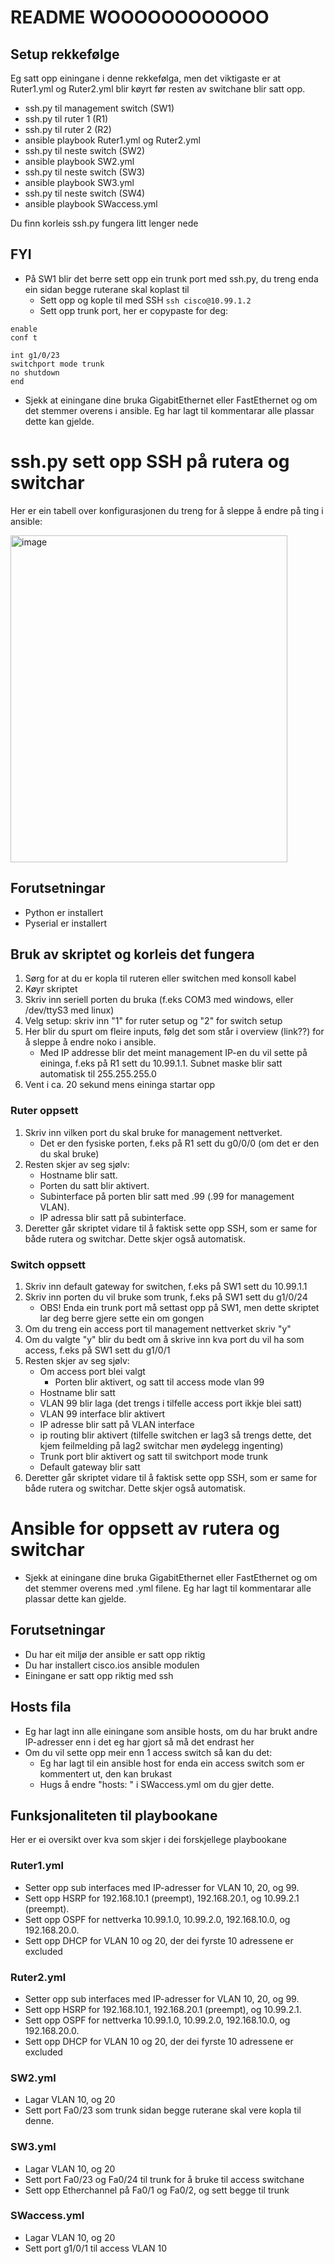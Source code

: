 # README WOOOOOOOOOOOO

## Setup rekkefølge
Eg satt opp einingane i denne rekkefølga, men det viktigaste er at Ruter1.yml og Ruter2.yml blir køyrt før resten av switchane blir satt opp.
 - ssh.py til management switch (SW1)
 - ssh.py til ruter 1 (R1)
 - ssh.py til ruter 2 (R2)
 - ansible playbook Ruter1.yml og Ruter2.yml
 - ssh.py til neste switch (SW2)
 - ansible playbook SW2.yml
 - ssh.py til neste switch (SW3)
 - ansible playbook SW3.yml
 - ssh.py til neste switch (SW4)
 - ansible playbook SWaccess.yml

Du finn korleis ssh.py fungera litt lenger nede
   
## FYI
- På SW1 blir det berre sett opp ein trunk port med ssh.py, du treng enda ein sidan begge ruterane skal koplast til
   - Sett opp og kople til med SSH
     ``` ssh cisco@10.99.1.2 ```
   - Sett opp trunk port, her er copypaste for deg:
```
enable
conf t

int g1/0/23
switchport mode trunk
no shutdown
end
 ```
- Sjekk at einingane dine bruka GigabitEthernet eller FastEthernet og om det stemmer overens i ansible. Eg har lagt til kommentarar alle plassar dette kan gjelde.


# ssh.py sett opp SSH på rutera og switchar

Her er ein tabell over konfigurasjonen du treng for å sleppe å endre på ting i ansible:

<img width="443" height="523" alt="image" src="https://github.com/user-attachments/assets/53555f5d-afc1-4070-a132-43c9a1afff39" />


## Forutsetningar
 - Python er installert
 - Pyserial er installert

## Bruk av skriptet og korleis det fungera

1. Sørg for at du er kopla til ruteren eller switchen med konsoll kabel
2. Køyr skriptet
3. Skriv inn seriell porten du bruka (f.eks COM3 med windows, eller /dev/ttyS3 med linux)
4. Velg setup: skriv inn "1" for ruter setup og "2" for switch setup
5. Her blir du spurt om fleire inputs, følg det som står i overview (link??) for å sleppe å endre noko i ansible.
    - Med IP addresse blir det meint management IP-en du vil sette på eininga, f.eks på R1 sett du 10.99.1.1. Subnet maske blir satt automatisk til 255.255.255.0
6. Vent i ca. 20 sekund mens eininga startar opp

### Ruter oppsett
1. Skriv inn vilken port du skal bruke for management nettverket.
   - Det er den fysiske porten, f.eks på R1 sett du g0/0/0 (om det er den du skal bruke)
2. Resten skjer av seg sjølv:
   - Hostname blir satt.
   - Porten du satt blir aktivert.
   - Subinterface på porten blir satt med .99 (.99 for management VLAN).
   - IP adressa blir satt på subinterface.
3. Deretter går skriptet vidare til å faktisk sette opp SSH, som er same for både rutera og switchar. Dette skjer også automatisk.
  
### Switch oppsett
1. Skriv inn default gateway for switchen, f.eks på SW1 sett du 10.99.1.1
2. Skriv inn porten du vil bruke som trunk, f.eks på SW1 sett du g1/0/24
   - OBS! Enda ein trunk port må settast opp på SW1, men dette skriptet lar deg berre gjere sette ein om gongen
3. Om du treng ein access port til management nettverket skriv "y"
4. Om du valgte "y" blir du bedt om å skrive inn kva port du vil ha som access, f.eks på SW1 sett du g1/0/1
5. Resten skjer av seg sjølv:
   - Om access port blei valgt
     - Porten blir aktivert, og satt til access mode vlan 99
   - Hostname blir satt
   - VLAN 99 blir laga (det trengs i tilfelle access port ikkje blei satt)
   - VLAN 99 interface blir aktivert
   - IP adresse blir satt på VLAN interface
   - ip routing blir aktivert (tilfelle switchen er lag3 så trengs dette, det kjem feilmelding på lag2 switchar men øydelegg ingenting)
   - Trunk port blir aktivert og satt til switchport mode trunk
   - Default gateway blir satt
6. Deretter går skriptet vidare til å faktisk sette opp SSH, som er same for både rutera og switchar. Dette skjer også automatisk.




# Ansible for oppsett av rutera og switchar 
- Sjekk at einingane dine bruka GigabitEthernet eller FastEthernet og om det stemmer overens med .yml filene. Eg har lagt til kommentarar alle plassar dette kan gjelde.


## Forutsetningar
- Du har eit miljø der ansible er satt opp riktig
- Du har installert cisco.ios ansible modulen
- Einingane er satt opp riktig med ssh

## Hosts fila
- Eg har lagt inn alle einingane som ansible hosts, om du har brukt andre IP-adresser enn i det eg har gjort så må det endrast her
- Om du vil sette opp meir enn 1 access switch så kan du det:
    - Eg har lagt til ein ansible host for enda ein access switch som er kommentert ut, den kan brukast
    - Hugs å endre "hosts: " i SWaccess.yml om du gjer dette.

## Funksjonaliteten til playbookane
Her er ei oversikt over kva som skjer i dei forskjellege playbookane 

### Ruter1.yml
- Setter opp sub interfaces med IP-adresser for VLAN 10, 20, og 99.
- Sett opp HSRP for 192.168.10.1 (preempt), 192.168.20.1, og 10.99.2.1 (preempt).
- Sett opp OSPF for nettverka 10.99.1.0, 10.99.2.0, 192.168.10.0, og 192.168.20.0.
- Sett opp DHCP for VLAN 10 og 20, der dei fyrste 10 adressene er excluded 

### Ruter2.yml
- Setter opp sub interfaces med IP-adresser for VLAN 10, 20, og 99.
- Sett opp HSRP for 192.168.10.1, 192.168.20.1 (preempt), og 10.99.2.1.
- Sett opp OSPF for nettverka 10.99.1.0, 10.99.2.0, 192.168.10.0, og 192.168.20.0.
- Sett opp DHCP for VLAN 10 og 20, der dei fyrste 10 adressene er excluded 

### SW2.yml
- Lagar VLAN 10, og 20
- Sett port Fa0/23 som trunk sidan begge ruterane skal vere kopla til denne.


### SW3.yml
- Lagar VLAN 10, og 20
- Sett port Fa0/23 og Fa0/24 til trunk for å bruke til access switchane
- Sett opp Etherchannel på Fa0/1 og Fa0/2, og sett begge til trunk

### SWaccess.yml
- Lagar VLAN 10, og 20
- Sett port g1/0/1 til access VLAN 10


